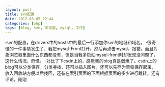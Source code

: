 ```yaml
---
layout: post
title: svn配置
date: 2012-08-05 22:44
categories: [php]
tags: [blog, svn, 浏览器, mysql, 工作]
---
```

·svn的配置，在drivers中的hosts中的最后一行添加你svn的地址和域名。
·很奇怪的一件事情发生了，我把mysql-Front打开，然后再点击mysql，报错，而且对象浏览器里面什么东西都没有，但是当我多启动mysql-front时却发现没问题了，这什么情况，奇怪。
·对比了下csdn上的，感觉我的blog真是弱爆了。csdn上的blog可以分类保存，分类寻找，还可以插入图片，还可以先存为草稿保存起来，放入回收站方便以后找回，还有在索引页面的下面根据页面的多少进行跳转，还有评论。刚刚
